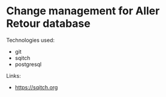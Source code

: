 # Change management for Aller Retour database

Technologies used:
  * git
  * sqitch
  * postgresql

Links:
  * https://sqitch.org
